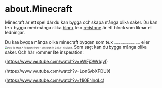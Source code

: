 # about.Minecraft



Minecraft är ett spel där du kan bygga och skapa många olika saker. Du kan te.x bygga med många olika [block](https://minecraft-ids.grahamedgecombe.com/)  te.x [redstone](https://minecraft.fandom.com/wiki/Redstone) är ett block som liknar el ledningar.

Du kan bygga många olika minecraft byggen som te.x  <img src="https://external-content.duckduckgo.com/iu/?u=https%3A%2F%2Fi.ytimg.com%2Fvi%2Fy_9079tj--4%2Fmaxresdefault.jpg&f=1&nofb=1" alt="Minecraft Wooden House + Download - YouTube" style="zoom:25%;" />   eller <img src="https://external-content.duckduckgo.com/iu/?u=https%3A%2F%2Ftse4.mm.bing.net%2Fth%3Fid%3DOIP.Tlz6U2B1-DJeUE7XFUDtqQHaEK%26pid%3DApi&f=1" alt="How To Make A Redstone Plane - Minecraft PE 0.15.2 - YouTube" style="zoom:50%;" />. Som sagt kan du bygga många olika saker. Och här kommer lite insperation:



(https://www.youtube.com/watch?v=eWFjOWrIqyI)

(https://www.youtube.com/watch?v=Lpn6ybXFDU0)

(https://www.youtube.com/watch?v=f1i0EnlnqLc)
